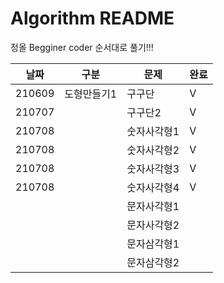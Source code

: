 # Algorithm README

정올 Begginer coder 순서대로 풀기!!!

| 날짜   | 구분        | 문제        | 완료 |
| ------ | ----------- | ----------- | ---- |
| 210609 | 도형만들기1 | 구구단      | V    |
| 210707 |             | 구구단2     | V    |
| 210708 |             | 숫자사각형1 | V    |
| 210708 |             | 숫자사각형2 | V    |
| 210708 |             | 숫자사각형3 | V    |
| 210708 |             | 숫자사각형4 | V    |
|        |             | 문자사각형1 |      |
|        |             | 문자사각형2 |      |
|        |             | 문자삼각형1 |      |
|        |             | 문자삼각형2 |      |

